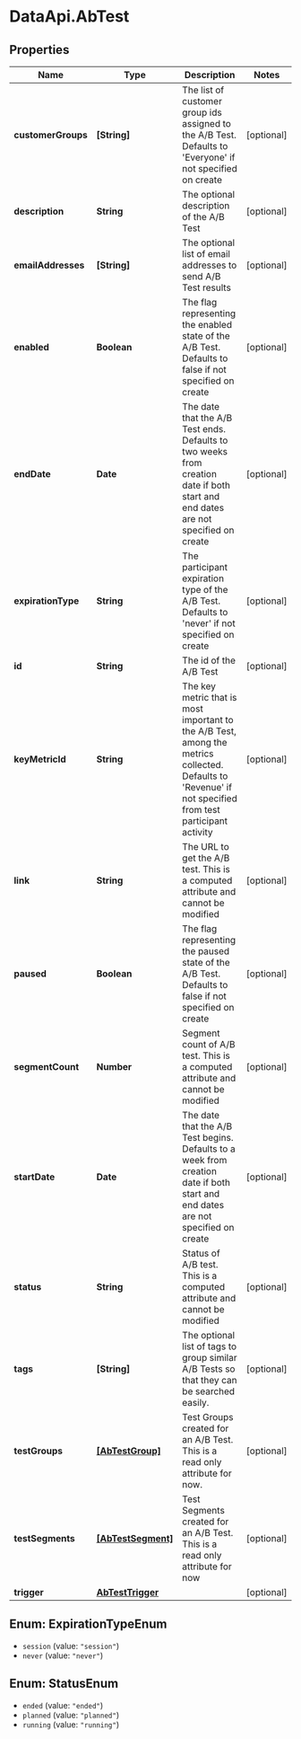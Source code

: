 # DataApi.AbTest

## Properties
Name | Type | Description | Notes
------------ | ------------- | ------------- | -------------
**customerGroups** | **[String]** | The list of customer group ids assigned to the A/B Test. Defaults to &#x27;Everyone&#x27; if not specified on create | [optional] 
**description** | **String** | The optional description of the A/B Test | [optional] 
**emailAddresses** | **[String]** | The optional list of email addresses to send A/B Test results | [optional] 
**enabled** | **Boolean** | The flag representing the enabled state of the A/B Test. Defaults to false if not specified on create | [optional] 
**endDate** | **Date** | The date that the A/B Test ends. Defaults to two weeks from creation date if both start and end dates are not specified on create | [optional] 
**expirationType** | **String** | The participant expiration type of the A/B Test. Defaults to &#x27;never&#x27; if not specified on create | [optional] 
**id** | **String** | The id of the A/B Test | [optional] 
**keyMetricId** | **String** | The key metric that is most important to the A/B Test, among the metrics collected. Defaults to &#x27;Revenue&#x27; if not specified from test participant activity | [optional] 
**link** | **String** | The URL to get the A/B test. This is a computed attribute and cannot be modified | [optional] 
**paused** | **Boolean** | The flag representing the paused state of the A/B Test. Defaults to false if not specified on create | [optional] 
**segmentCount** | **Number** | Segment count of A/B test. This is a computed attribute and cannot be modified | [optional] 
**startDate** | **Date** | The date that the A/B Test begins. Defaults to a week from creation date if both start and end dates are not specified on create | [optional] 
**status** | **String** | Status of A/B test. This is a computed attribute and cannot be modified | [optional] 
**tags** | **[String]** | The optional list of tags to group similar A/B Tests so that they can be searched easily. | [optional] 
**testGroups** | [**[AbTestGroup]**](AbTestGroup.md) | Test Groups created for an A/B Test. This is a read only attribute for now. | [optional] 
**testSegments** | [**[AbTestSegment]**](AbTestSegment.md) | Test Segments created for an A/B Test. This is a read only attribute for now | [optional] 
**trigger** | [**AbTestTrigger**](AbTestTrigger.md) |  | [optional] 

<a name="ExpirationTypeEnum"></a>
## Enum: ExpirationTypeEnum

* `session` (value: `"session"`)
* `never` (value: `"never"`)


<a name="StatusEnum"></a>
## Enum: StatusEnum

* `ended` (value: `"ended"`)
* `planned` (value: `"planned"`)
* `running` (value: `"running"`)

